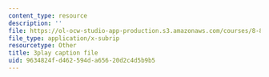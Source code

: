 ```yaml
---
content_type: resource
description: ''
file: https://ol-ocw-studio-app-production.s3.amazonaws.com/courses/8-821-string-theory-and-holographic-duality-fall-2014/9634824fd462594da65620d2c4d5b9b5_hIvrYfwUyZQ.vtt
file_type: application/x-subrip
resourcetype: Other
title: 3play caption file
uid: 9634824f-d462-594d-a656-20d2c4d5b9b5
---
```

